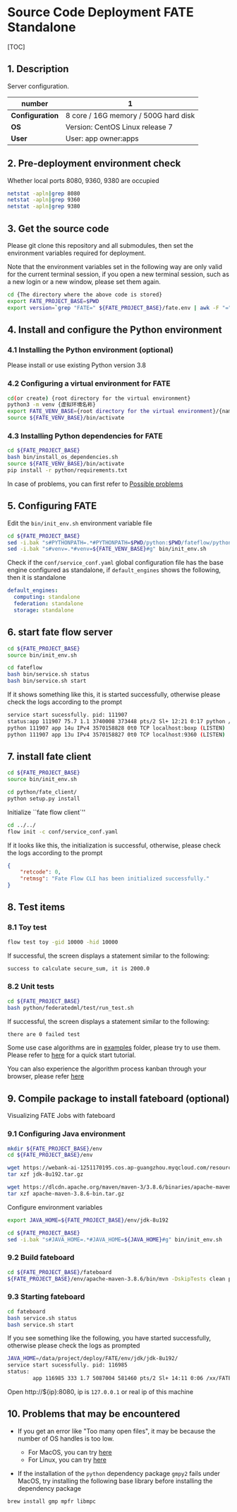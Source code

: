 # Source Code Deployment FATE Standalone

[TOC]

## 1. Description

Server configuration.

| **number**        | 1                                    |
| ----------------- | ------------------------------------ |
| **Configuration** | 8 core / 16G memory / 500G hard disk |
| **OS**            | Version: CentOS Linux release 7      |
| **User**          | User: app owner:apps                 |

## 2. Pre-deployment environment check

Whether local ports 8080, 9360, 9380 are occupied

```bash
netstat -apln|grep 8080
netstat -apln|grep 9360
netstat -apln|grep 9380
```

## 3. Get the source code

Please git clone this repository and all submodules, then set the environment variables required for deployment.

Note that the environment variables set in the following way are only valid for the current terminal session, if you open a new terminal session, such as a new login or a new window, please set them again.

```bash
cd {The directory where the above code is stored}
export FATE_PROJECT_BASE=$PWD
export version=`grep "FATE=" ${FATE_PROJECT_BASE}/fate.env | awk -F "=" '{print $2}'`
```

## 4. Install and configure the Python environment

### 4.1 Installing the Python environment (optional)

Please install or use existing Python version 3.8

### 4.2 Configuring a virtual environment for FATE

```bash
cd(or create) {root directory for the virtual environment}
python3 -m venv {虚拟环境名称}
export FATE_VENV_BASE={root directory for the virtual environment}/{name of virtual environment}
source ${FATE_VENV_BASE}/bin/activate
```

### 4.3 Installing Python dependencies for FATE

```bash
cd ${FATE_PROJECT_BASE}
bash bin/install_os_dependencies.sh
source ${FATE_VENV_BASE}/bin/activate
pip install -r python/requirements.txt
```

In case of problems, you can first refer to [Possible problems](#10-problems-that-may-be-encountered)

## 5. Configuring FATE

Edit the `bin/init_env.sh` environment variable file

```bash
cd ${FATE_PROJECT_BASE}
sed -i.bak "s#PYTHONPATH=.*#PYTHONPATH=$PWD/python:$PWD/fateflow/python#g" bin/init_env.sh
sed -i.bak "s#venv=.*#venv=${FATE_VENV_BASE}#g" bin/init_env.sh
```

Check if the `conf/service_conf.yaml` global configuration file has the base engine configured as standalone, if `default_engines` shows the following, then it is standalone

```yaml
default_engines:
  computing: standalone
  federation: standalone
  storage: standalone
```

## 6. start fate flow server

```bash
cd ${FATE_PROJECT_BASE}
source bin/init_env.sh

cd fateflow
bash bin/service.sh status
bash bin/service.sh start
```

If it shows something like this, it is started successfully, otherwise please check the logs according to the prompt

```bash
service start sucessfully. pid: 111907
status:app 111907 75.7 1.1 3740008 373448 pts/2 Sl+ 12:21 0:17 python /xx/FATE/fateflow/python/fate_flow/fate_flow_server.py
python 111907 app 14u IPv4 3570158828 0t0 TCP localhost:boxp (LISTEN)
python 111907 app 13u IPv4 3570158827 0t0 TCP localhost:9360 (LISTEN)
```

## 7. install fate client

```bash
cd ${FATE_PROJECT_BASE}
source bin/init_env.sh

cd python/fate_client/
python setup.py install
```

Initialize ``fate flow client`''

```bash
cd ../../
flow init -c conf/service_conf.yaml
```

If it looks like this, the initialization is successful, otherwise, please check the logs according to the prompt

```json
{
    "retcode": 0,
    "retmsg": "Fate Flow CLI has been initialized successfully."
}
```

## 8. Test items

### 8.1 Toy test

   ```bash
   flow test toy -gid 10000 -hid 10000
   ```

   If successful, the screen displays a statement similar to the following:

   ```bash
   success to calculate secure_sum, it is 2000.0
   ```

### 8.2 Unit tests

   ```bash
   cd ${FATE_PROJECT_BASE}
   bash python/federatedml/test/run_test.sh
   ```

   If successful, the screen displays a statement similar to the following:

   ```bash
   there are 0 failed test
   ```

Some use case algorithms are in [examples](../../../examples/dsl/v2) folder, please try to use them.
Please refer to [here](../../../examples/pipeline/../README.md) for a quick start tutorial.

You can also experience the algorithm process kanban through your browser, please refer [here](#9-compile-package-to-install-fateboard-optional)

## 9. Compile package to install fateboard (optional)

Visualizing FATE Jobs with fateboard

### 9.1 Configuring Java environment

```bash
mkdir ${FATE_PROJECT_BASE}/env
cd ${FATE_PROJECT_BASE}/env

wget https://webank-ai-1251170195.cos.ap-guangzhou.myqcloud.com/resources/jdk-8u192.tar.gz
tar xzf jdk-8u192.tar.gz

wget https://dlcdn.apache.org/maven/maven-3/3.8.6/binaries/apache-maven-3.8.6-bin.tar.gz
tar xzf apache-maven-3.8.6-bin.tar.gz
```

Configure environment variables

```bash
export JAVA_HOME=${FATE_PROJECT_BASE}/env/jdk-8u192

cd ${FATE_PROJECT_BASE}
sed -i.bak "s#JAVA_HOME=.*#JAVA_HOME=${JAVA_HOME}#g" bin/init_env.sh
```

### 9.2 Build fateboard

```bash
cd ${FATE_PROJECT_BASE}/fateboard
${FATE_PROJECT_BASE}/env/apache-maven-3.8.6/bin/mvn -DskipTests clean package
```

### 9.3 Starting fateboard

```bash
cd fateboard
bash service.sh status
bash service.sh start
```

If you see something like the following, you have started successfully, otherwise please check the logs as prompted

```bash
JAVA_HOME=/data/project/deploy/FATE/env/jdk/jdk-8u192/
service start sucessfully. pid: 116985
status:
        app 116985 333 1.7 5087004 581460 pts/2 Sl+ 14:11 0:06 /xx/FATE/env/jdk/jdk-8u192//bin/java -Dspring.config.location=/xx/FATE/fateboard/conf/ application.properties -Dssh_config_file=/xx/FATE/fateboard/ssh/ -Xmx2048m -Xms2048m -XX:+PrintGCDetails -XX:+PrintGCDateStamps -Xloggc: gc.log -XX:+HeapDumpOnOutOfMemoryError -jar /xx/FATE/fateboard
```

Open http://${ip}:8080, ip is `127.0.0.1` or real ip of this machine

## 10. Problems that may be encountered

- If you get an error like "Too many open files", it may be because the number of OS handles is too low.
  - For MacOS, you can try [here](https://superuser.com/questions/433746/is-there-a-fix-for-the-too-many-open-files-in-system-error-on-os-x-10-7-1 )
  - For Linux, you can try [here](http://woshub.com/too-many-open-files-error-linux/)

- If the installation of the `python` dependency package `gmpy2` fails under MacOS, try installing the following base library before installing the dependency package

```bash
brew install gmp mpfr libmpc
```

